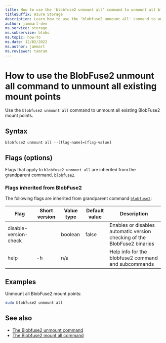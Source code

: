 ```yaml
---
title: How to use the 'blobfuse2 unmount all' command to unmount all blob containers in a storage account as a Linux file system
titleSuffix: Azure Storage
description: Learn how to use the 'blobfuse2 unmount all' command to unmount all blob containers in a storage account as a Linux file system.
author: jimmart-dev
ms.service: storage
ms.subservice: blobs
ms.topic: how-to
ms.date: 12/02/2022
ms.author: jammart
ms.reviewer: tamram
---
```


# How to use the BlobFuse2 unmount all command to unmount all existing mount points

Use the `blobfuse2 unmount all` command to unmount all existing BlobFuse2 mount points.

## Syntax

`blobfuse2 unmount all --[flag-name]=[flag-value]`

## Flags (options)

Flags that apply to `blobfuse2 unmount all` are inherited from the grandparent command, [`blobfuse2`](blobfuse2-commands.md).

### Flags inherited from BlobFuse2

The following flags are inherited from grandparent command [`blobfuse2`](blobfuse2-commands.md):

| Flag | Short version | Value type | Default value | Description |
|--|--|--|--|--|
| disable-version-check |    | boolean | false | Enables or disables automatic version checking of the BlobFuse2 binaries |
| help                  | -h | n/a     |       |Help info for the blobfuse2 command and subcommands                       |

## Examples

Unmount all BlobFuse2 mount points:

```bash
sudo blobfuse2 unmount all
```

## See also

- [The Blobfuse2 unmount command](blobfuse2-commands-unmount.md)
- [The Blobfuse2 mount all command](blobfuse2-commands-mount-all.md)
